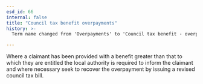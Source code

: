 ```yaml
---
esd_id: 66
internal: false
title: "Council tax benefit overpayments"
history: >-
  Term name changed from 'Overpayments' to 'Council tax benefit - overpayments' and scope notes added in version 2.02. Term name changed from 'Council tax benefit - overpayments' to 'Council tax - benefit - overpayments' in version 3.00. Name changed to 'Council tax benefit overpayments' in version 4.00.

---
```


Where a claimant has been provided with a benefit greater than that to which they are entitled the local authority is required to inform the claimant and where necessary seek to recover the overpayment by issuing a revised council tax bill.

